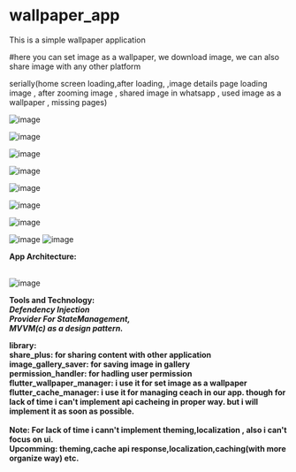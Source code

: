 # wallpaper_app
 This is a simple wallpaper application 

 #here you can set image as a wallpaper, we download image, we can also share image with any other platform
 
 serially(home screen loading,after loading, ,image details page loading image , after zooming image , shared image in whatsapp , used image as a wallpaper , missing pages)
 
![image](https://user-images.githubusercontent.com/46804139/152597288-cedb3053-26ff-41e5-828e-dbc5d926de94.png)


![image](https://user-images.githubusercontent.com/46804139/152597397-f17d2970-cff2-4d8c-892f-c6c5403ecfd6.png)


![image](https://user-images.githubusercontent.com/46804139/152597453-96da1fcc-01c3-42d2-86ff-7ed214867b71.png)



![image](https://user-images.githubusercontent.com/46804139/152597527-ad275e8e-52d2-442f-913a-9be2cdc23b4f.png)



![image](https://user-images.githubusercontent.com/46804139/152597632-c26d0b22-3771-4f5f-bd50-9afe8d5cdc28.png)



![image](https://user-images.githubusercontent.com/46804139/152597679-becd6026-4ec1-459d-8485-ca77efea7742.png)



![image](https://user-images.githubusercontent.com/46804139/152597717-3a08ce1a-9c26-43d0-8313-212313dff202.png)



![image](https://user-images.githubusercontent.com/46804139/152597983-799acebd-05e3-48e0-8af9-4a2f0782257b.png)
![image](https://user-images.githubusercontent.com/46804139/152598006-c61983a5-62c9-41ce-8f3d-7dddfe66ad13.png)


**App Architecture:**
<br/>
<br/>

![image](https://user-images.githubusercontent.com/46804139/152598213-b0ba4e7d-409e-49c0-a868-b938cb0abf59.png)





**Tools and Technology:<br/>** 
***Defendency Injection<br />
Provider For StateManagement,<br />
MVVM(c) as a design pattern.***<br />

**library:<br/>
share_plus: for sharing content with other application <br/>
image_gallery_saver: for saving image in gallery <br/>
permission_handler: for hadling user permission <br/>
flutter_wallpaper_manager: i use it for set image as a wallpaper<br/>
flutter_cache_manager: i use it for managing ceach in our app. though for lack of time i can't implement api cacheing in proper way. but i will implement it as soon as possible.**
<br/>
<br/>
**Note: For lack of time i cann't implement theming,localization , also i can't focus on ui.** 
<br/>
**Upcomming: theming,cache api response,localization,caching(with more organize way) etc.**
